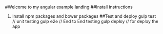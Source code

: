 #Welcome to my angular example landing
##Install instructions
1. Install npm packages and bower packages
##Test and deploy
gulp test // unit testing
gulp e2e // End to End testing
gulp deploy // for deploy the app